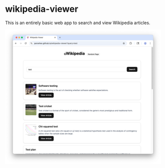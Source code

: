 # wikipedia-viewer

This is an entirely basic web app to search and view Wikipedia articles.

![Preview image of wikipedia-viewer](./wikipedia-viewer-preview.png)